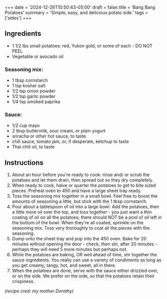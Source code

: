 +++
date = '2024-12-26T10:50:43-05:00'
draft = false
title = 'Bang Bang Potatoes'
summary = 'Simple, easy, and delicious potato side.'
tags = ['sides']
+++
## Ingredients

- 1 1/2 lbs small potatoes: red, Yukon gold, or some of each - DO NOT PEEL
- Vegetable or avocado oil

### Seasoning mix:
- 1 tbsp cornstarch
- 1 tsp kosher salt
- 1/2 tsp onion powder
- 1/2 tsp garlic powder
- 1/4 tsp smoked paprika

### Sauce:
- 1/2 cup mayo
- 2 tbsp buttermilk, sour cream, or plain yogurt
- sriracha or other hot sauce, to taste
- chili sauce, tomato jam, or, if desperate, ketchup to taste
- Thai chili oil, to taste

## Instructions

1. About an hour before you're ready to cook: rinse and/ or scrub the potatoes and let them drain, then spread out so they dry completely.
2. When ready to cook, halve or quarter the potatoes to get to bite sized pieces. Preheat oven to 450 and have a large sheet tray ready.
3. Toss the seasoning mix together in a small bowl. Feel free to boost the amounts of seasoning a little, but stick with the 1 tbsp cornstarch.
4. Pour about a tablespoon of oil into a large bowl. Add the potatoes, then a little more oil over the top, and toss together - you just want a thin coating of oil on all the potatoes; there should NOT be a pool of oil left in the bottom of the bowl. When they're all coated, sprinkle on the seasoning mix. Toss very thoroughly to coat all the pieces with the seasoning.
5. Dump onto the sheet tray and pop into the 450 oven. Bake for 20 minutes without opening the door - check, then stir, after 20 minutes - perhaps they will need 5 more minutes but perhaps not.
6. While the potatoes are baking, OR well ahead of time, stir together the sauce ingredients. You really can use a variety of condiments as long as you get creamy, tangy, hot, and sweet, all in there. 
7. When the potatoes are done, serve with the sauce either drizzled over, or on the side. We prefer on the side, so that the potatoes retain their crispiness.

*(recipe cred: my mother Dorothy)*

